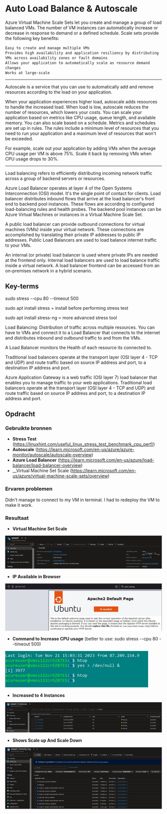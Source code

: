 # Auto Load Balance & Autoscale

Azure Virtual Machine Scale Sets let you create and manage a group of load balanced VMs. The number of VM instances can automatically increase or decrease in response to demand or a defined schedule. Scale sets provide the following key benefits:

    Easy to create and manage multiple VMs
    Provides high availability and application resiliency by distributing VMs across availability zones or fault domains
    Allows your application to automatically scale as resource demand changes
    Works at large-scale

---

Autoscale is a service that you can use to automatically add and remove resources according to the load on your application.

When your application experiences higher load, autoscale adds resources to handle the increased load. When load is low, autoscale reduces the number of resources, which lowers your costs. You can scale your application based on metrics like CPU usage, queue length, and available memory. You can also scale based on a schedule. Metrics and schedules are set up in rules. The rules include a minimum level of resources that you need to run your application and a maximum level of resources that won't be exceeded.

For example, scale out your application by adding VMs when the average CPU usage per VM is above 75%. Scale it back by removing VMs when CPU usage drops to 30%.

---

Load balancing refers to efficiently distributing incoming network traffic across a group of backend servers or resources.

Azure Load Balancer operates at layer 4 of the Open Systems Interconnection (OSI) model. It's the single point of contact for clients. Load balancer distributes inbound flows that arrive at the load balancer's front end to backend pool instances. These flows are according to configured load-balancing rules and health probes. The backend pool instances can be Azure Virtual Machines or instances in a Virtual Machine Scale Set.

A public load balancer can provide outbound connections for virtual machines (VMs) inside your virtual network. These connections are accomplished by translating their private IP addresses to public IP addresses. Public Load Balancers are used to load balance internet traffic to your VMs.

An internal (or private) load balancer is used where private IPs are needed at the frontend only. Internal load balancers are used to load balance traffic inside a virtual network. A load balancer frontend can be accessed from an on-premises network in a hybrid scenario.


## Key-terms

sudo stress --cpu 80 --timeout 500

sudo apt install stress = install before performing stress test

sudo apt install stress-ng = more advanced stress tool
 
Load Balancing: Distribution of traffic across multiple resources. You can have to VMs and connect it to a Load Balancer that connects to the internet and distributes inbound and outbound traffic to and from the VMs.

A Load Balancer monitors the Health of each resource its connected to.

Traditional load balancers operate at the transport layer (OSI layer 4 - TCP and UDP) and route traffic based on source IP address and port, to a destination IP address and port. 

Azure Application Gateway is a web traffic (OSI layer 7) load balancer that enables you to manage traffic to your web applications. Traditional load balancers operate at the transport layer (OSI layer 4 - TCP and UDP) and route traffic based on source IP address and port, to a destination IP address and port.

## Opdracht

### Gebruikte bronnen

* __Stress Test__   (https://linuxhint.com/useful_linux_stress_test_benchmark_cpu_perf/)
* __Autoscale__ (https://learn.microsoft.com/en-us/azure/azure-monitor/autoscale/autoscale-overview)
* __Azure Load Balancer__   (https://learn.microsoft.com/en-us/azure/load-balancer/load-balancer-overview)
* __Virtual Machine Set Scale (https://learn.microsoft.com/en-us/azure/virtual-machine-scale-sets/overview)

### Ervaren problemen
Didn't manage to connect to my VM in terminal. I had to redeploy the VM to make it work.

### Resultaat

* __Virtual Machine Set Scale__

![Alt text](../00_includes/05_VMScaleSetCreated.JPG)

* __IP Available in Browser__

![Alt text](../00_includes/05_WebserverReached.JPG)

* __Command to Increase CPU usage__ (better to use: sudo stress --cpu 80 --timeout 500)

![Alt text](../00_includes/05_VMTerminalCPUoutscale.JPG)

* __Increased to 4 Instances__

![Alt text](../00_includes/05_4InstancesStressTess.JPG)

* __Shows Scale up And Scale Down__

![Alt text](../00_includes/05_UpscaleVM.JPG)


